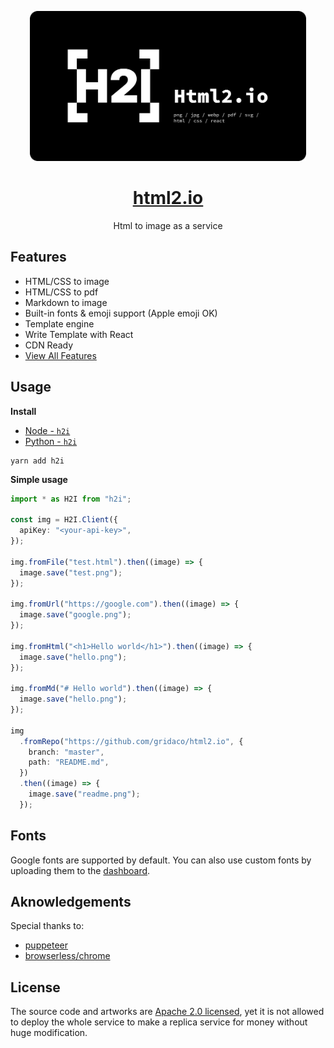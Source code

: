 <p align="center">
  <a href="https://html2.io">
    <img src="./artworks/cover.png" alt="html2.io github cover graphic" height="240" />
  </a>
  <h1 align="center"><a href="https://html2.io">html2.io</a></h1>
  <p align="center">Html to image as a service</p>
</p>

## Features

- HTML/CSS to image
- HTML/CSS to pdf
- Markdown to image
- Built-in fonts & emoji support (Apple emoji OK)
- Template engine
- Write Template with React
- CDN Ready
- [View All Features](https://html2.io/docs/features)

## Usage

**Install**

- [Node - `h2i`](https://www.npmjs.com/package/h2i)
- [Python - `h2i`](https://pypi.org/project/h2i/)

```
yarn add h2i
```

**Simple usage**

```ts
import * as H2I from "h2i";

const img = H2I.Client({
  apiKey: "<your-api-key>",
});

img.fromFile("test.html").then((image) => {
  image.save("test.png");
});

img.fromUrl("https://google.com").then((image) => {
  image.save("google.png");
});

img.fromHtml("<h1>Hello world</h1>").then((image) => {
  image.save("hello.png");
});

img.fromMd("# Hello world").then((image) => {
  image.save("hello.png");
});

img
  .fromRepo("https://github.com/gridaco/html2.io", {
    branch: "master",
    path: "README.md",
  })
  .then((image) => {
    image.save("readme.png");
  });
```

## Fonts

Google fonts are supported by default. You can also use custom fonts by uploading them to the [dashboard](https://html2.io/dashboard).

## Aknowledgements

Special thanks to:

- [puppeteer](https://github.com/puppeteer/puppeteer)
- [browserless/chrome](https://github.com/browserless/chrome)

## License

The source code and artworks are [Apache 2.0 licensed](./LICENSE), yet it is not allowed to deploy the whole service to make a replica service for money without huge modification.

